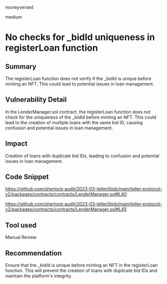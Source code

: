 moneyversed

medium

# No checks for _bidId uniqueness in registerLoan function

## Summary

The registerLoan function does not verify if the _bidId is unique before minting an NFT. This could lead to potential issues in loan management.

## Vulnerability Detail

In the LenderManager.sol contract, the registerLoan function does not check for the uniqueness of the _bidId before minting an NFT. This could lead to the creation of multiple loans with the same bid ID, causing confusion and potential issues in loan management.

## Impact

Creation of loans with duplicate bid IDs, leading to confusion and potential issues in loan management.

## Code Snippet

https://github.com/sherlock-audit/2023-03-teller/blob/main/teller-protocol-v2/packages/contracts/contracts/LenderManager.sol#L40

https://github.com/sherlock-audit/2023-03-teller/blob/main/teller-protocol-v2/packages/contracts/contracts/LenderManager.sol#L45

## Tool used

Manual Review

## Recommendation

Ensure that the _bidId is unique before minting an NFT in the registerLoan function. This will prevent the creation of loans with duplicate bid IDs and maintain the platform's integrity.
